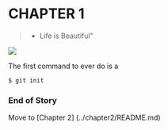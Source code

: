 # CHAPTER 1

>* Life is Beautiful"

![](https://i.ytimg.com/vi/xC5n8f0fTeE/maxresdefault.jpg)

The first command to ever do is a 

~~~
$ git init
~~~

### End of Story

Move to [Chapter 2] (../chapter2/README.md)
